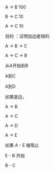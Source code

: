 A -> B 100

B -> C 10

A -> C 10

目的 ：证明加边是错的

A -> B -> C

A -> C -> B

从A开始到B

A到C

A到D

如果是边，

A -> B

A -> C

A -> D

A -> E 

如果 A - E 被阻止

E - B 开始

B - C

